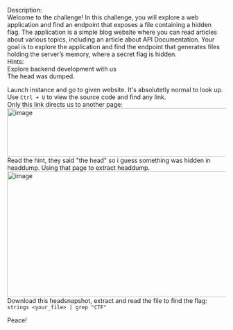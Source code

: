 Description:  
Welcome to the challenge! In this challenge, you will explore a web application and find an endpoint that exposes a file containing a hidden flag.
The application is a simple blog website where you can read articles about various topics, including an article about API Documentation. Your goal is to explore the application and find the endpoint that generates files holding the server’s memory, where a secret flag is hidden.  
Hints:  
Explore backend development with us  
The head was dumped.  

Launch instance and go to given website. It's absolutetly normal to look up. Use `Ctrl + U` to view the source code and find any link.  
Only this link directs us to another page:  
<img width="1127" height="112" alt="image" src="https://github.com/user-attachments/assets/20488809-b672-4324-8263-5596ee4be0cf" />  
Read the hint, they said "the head" so i guess something was hidden in headdump. Using that page to extract headdump.  
<img width="771" height="290" alt="image" src="https://github.com/user-attachments/assets/27c480c2-aa35-43de-90a2-70c7957983a1" />  
Download this headsnapshot, extract and read the file to find the flag:  
`strings <your_file> | grep "CTF"`

Peace!




